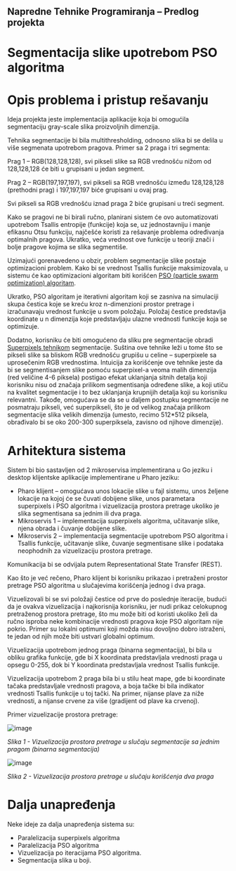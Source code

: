 #
## Napredne Tehnike Programiranja – Predlog projekta

# Segmentacija slike upotrebom PSO algoritma

# Opis problema i pristup rešavanju

Ideja projekta jeste implementacija aplikacije koja bi omogućila segmentaciju gray-scale slika proizvoljnih dimenzija.

Tehnika segmentacije bi bila multithresholding, odnosno slika bi se delila u više segmenata upotrebom pragova. Primer sa 2 praga i tri segmenta:

Prag 1 – RGB(128,128,128), svi pikseli slike sa RGB vrednošću nižom od 128,128,128 će biti u grupisani u jedan segment.

Prag 2 – RGB(197,197,197), svi pikseli sa RGB vrednošću između 128,128,128 (prethodni prag) i 197,197,197 biće grupisani u ovaj prag.

Svi pikseli sa RGB vrednošću iznad praga 2 biće grupisani u treći segment.

Kako se pragovi ne bi birali ručno, planirani sistem će ovo automatizovati upotrebom Tsallis entropije (funkcije) koja se, uz jednostavniju i manje efikasnu Otsu funkciju, najčešće koristi za rešavanje problema određivanja optimalnih pragova. Ukratko, veća vrednost ove funkcije u teoriji znači i bolje pragove kojima se slika segmentiše.

Uzimajući gorenavedeno u obzir, problem segmentacije slike postaje optimizacioni problem. Kako bi se vrednost Tsallis funkcije maksimizovala, u sistemu će kao optimizacioni algoritam biti korišćen [PSO (particle swarm optimization) algoritam](https://en.wikipedia.org/wiki/Particle_swarm_optimization).

Ukratko, PSO algoritam je iterativni algoritam koji se zasniva na simulaciji skupa čestica koje se kreću kroz n-dimenzioni prostor pretrage i izračunavaju vrednost funkcije u svom položaju. Položaj čestice predstavlja koordinate u n dimenzija koje predstavljaju ulazne vrednosti funkcije koja se optimizuje.

Dodatno, korisniku će biti omogućeno da sliku pre segmentacije obradi [Superpixels tehnikom](https://arxiv.org/pdf/1612.01601.pdf) segmentacije. Suština ove tehnike leži u tome što se pikseli slike sa bliskom RGB vrednošću grupišu u celine – superpixele sa uprosečenim RGB vrednostima. Intuicija za korišćenje ove tehnike jeste da bi se segmentisanjem slike pomoću superpixel-a veoma malih dimenzija (red veličine 4-6 piksela) postigao efekat uklanjanja sitnih detalja koji korisniku nisu od značaja prilikom segmentisanja određene slike, a koji utiču na kvalitet segmentacije i to bez uklanjanja krupnijih detalja koji su korisniku relevantni. Takođe, omogućava se da se u daljem postupku segmentacije ne posmatraju pikseli, već superpikseli, što je od velikog značaja prilikom segmentacije slika velikih dimenzija (umesto, recimo 512\*512 piksela, obrađivalo bi se oko 200-300 superpiksela, zavisno od njihove dimenzije).

# Arhitektura sistema

Sistem bi bio sastavljen od 2 mikroservisa implementirana u Go jeziku i desktop klijentske aplikacije implementirane u Pharo jeziku:

- Pharo klijent – omogućava unos lokacije slike u fajl sistemu, unos željene lokacije na kojoj će se čuvati dobijene slike, unos parametara superpixels i PSO algoritma i vizuelizacija prostora pretrage ukoliko je slika segmentisana sa jednim ili dva praga.
- Mikroservis 1 – implementacija superpixels algoritma, učitavanje slike, njena obrada i čuvanje dobijene slike.
- Mikroservis 2 – implementacija segmentacije upotrebom PSO algoritma i Tsallis funkcije, učitavanje slike, čuvanje segmentisane slike i podataka neophodnih za vizuelizaciju prostora pretrage.

Komunikacija bi se odvijala putem Representational State Transfer (REST).

Kao što je već rečeno, Pharo klijent bi korisniku prikazao i pretraženi prostor pretrage PSO algoritma u slučajevima korišćenja jednog i dva praga.

Vizuelizovali bi se svi položaji čestice od prve do poslednje iteracije, budući da je ovakva vizuelizacija i najkorisnija korisniku, jer nudi prikaz celokupnog pretraženog prostora pretrage, što mu može biti od koristi ukoliko želi da ručno isproba neke kombinacije vrednosti pragova koje PSO algoritam nije pokrio. Primer su lokalni optimumi koji možda nisu dovoljno dobro istraženi, te jedan od njih može biti ustvari globalni optimum.

Vizuelizacija upotrebom jednog praga (binarna segmentacija), bi bila u obliku grafika funkcije, gde bi X koordinata predstavljala vrednosti praga u opsegu 0-255, dok bi Y koordinata predstavljala vrednost Tsallis funkcije.

Vizuelizacija upotrebom 2 praga bila bi u stilu heat mape, gde bi koordinate tačaka predstavljale vrednosti pragova, a boja tačke bi bila indikator vrednosti Tsallis funkcije u toj tački. Na primer, nijanse plave za niže vrednosti, a nijanse crvene za više (gradijent od plave ka crvenoj).

Primer vizuelizacije prostora pretrage:

![image](https://user-images.githubusercontent.com/50735554/111790356-64bbe300-88c2-11eb-9239-29ae5feb104c.png)

_Slika 1 - Vizuelizacija prostora pretrage u slučaju segmentacije sa jednim pragom (binarna segmentacija)_

![image](https://user-images.githubusercontent.com/50735554/111790381-6ab1c400-88c2-11eb-9939-b111434e488f.png)

_Slika 2 - Vizuelizacija prostora pretrage u slučaju korišćenja dva praga_

# Dalja unapređenja

Neke ideje za dalja unapređenja sistema su:

- Paralelizacija superpixels algoritma
- Paralelizacija PSO algoritma
- Vizuelizacija po iteracijama PSO algoritma.
- Segmentacija slika u boji.
